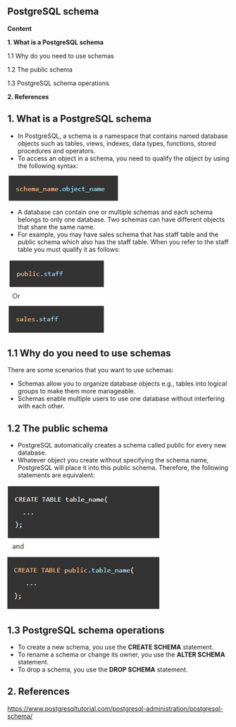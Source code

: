 ## PostgreSQL schema

**Content**

**1. What is a PostgreSQL schema**

1.1 Why do you need to use schemas

1.2 The public schema

1.3 PostgreSQL schema operations

**2. References**

## 1. What is a PostgreSQL schema

-   In PostgreSQL, a schema is a namespace that contains named database objects such as tables, views, indexes, data types, functions, stored procedures and operators.
-   To access an object in a schema, you need to qualify the object by using the following syntax:

![](media/a20fa9c4b0f965f254f97f35fbb2ac2d.png)

-   A database can contain one or multiple schemas and each schema belongs to only one database. Two schemas can have different objects that share the same name.
-   For example, you may have sales schema that has staff table and the public schema which also has the staff table. When you refer to the staff table you must qualify it as follows:

![](media/0d8499925ac2ca4284856c3daaf2686d.png)

## 1.1 Why do you need to use schemas

There are some scenarios that you want to use schemas:

-   Schemas allow you to organize database objects e.g., tables into logical groups to make them more manageable.
-   Schemas enable multiple users to use one database without interfering with each other.

## 1.2 The public schema

-   PostgreSQL automatically creates a schema called public for every new database.
-   Whatever object you create without specifying the schema name, PostgreSQL will place it into this public schema. Therefore, the following statements are equivalent:

![](media/1ae49ce56224d2f60c08d7ac0922d3a6.png)

## 1.3 PostgreSQL schema operations

-   To create a new schema, you use the **CREATE SCHEMA** statement.
-   To rename a schema or change its owner, you use the **ALTER SCHEMA** statement.
-   To drop a schema, you use the **DROP SCHEMA** statement.

## 2. References

https://www.postgresqltutorial.com/postgresql-administration/postgresql-schema/
